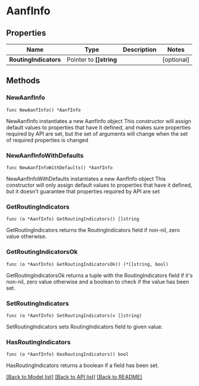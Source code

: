 # AanfInfo

## Properties

Name | Type | Description | Notes
------------ | ------------- | ------------- | -------------
**RoutingIndicators** | Pointer to **[]string** |  | [optional] 

## Methods

### NewAanfInfo

`func NewAanfInfo() *AanfInfo`

NewAanfInfo instantiates a new AanfInfo object
This constructor will assign default values to properties that have it defined,
and makes sure properties required by API are set, but the set of arguments
will change when the set of required properties is changed

### NewAanfInfoWithDefaults

`func NewAanfInfoWithDefaults() *AanfInfo`

NewAanfInfoWithDefaults instantiates a new AanfInfo object
This constructor will only assign default values to properties that have it defined,
but it doesn't guarantee that properties required by API are set

### GetRoutingIndicators

`func (o *AanfInfo) GetRoutingIndicators() []string`

GetRoutingIndicators returns the RoutingIndicators field if non-nil, zero value otherwise.

### GetRoutingIndicatorsOk

`func (o *AanfInfo) GetRoutingIndicatorsOk() (*[]string, bool)`

GetRoutingIndicatorsOk returns a tuple with the RoutingIndicators field if it's non-nil, zero value otherwise
and a boolean to check if the value has been set.

### SetRoutingIndicators

`func (o *AanfInfo) SetRoutingIndicators(v []string)`

SetRoutingIndicators sets RoutingIndicators field to given value.

### HasRoutingIndicators

`func (o *AanfInfo) HasRoutingIndicators() bool`

HasRoutingIndicators returns a boolean if a field has been set.


[[Back to Model list]](../README.md#documentation-for-models) [[Back to API list]](../README.md#documentation-for-api-endpoints) [[Back to README]](../README.md)


